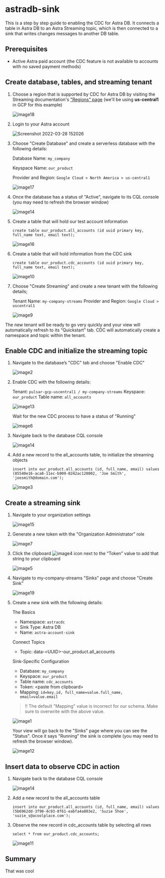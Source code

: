 # astradb-sink

This is a step by step guide to enabling the CDC for Astra DB. It connects a table in Astra DB to an Astra Streaming topic, which is then connected to a sink that writes changes messages to another DB table.

## Prerequisites

- Active Astra paid account (the CDC feature is not available to accounts with no saved payment methods)

## Create database, tables, and streaming tenant

1. Choose a region that is supported by CDC for Astra DB by visiting the Streaming documentation's ["Regions" page](https://docs.datastax.com/en/astra-streaming/docs/astream-regions.html) (we'll be using **us-central1** in GCP for this example)

    ![image18](https://user-images.githubusercontent.com/16946028/160468872-d04619f4-8c7f-4315-b673-5d0eb425d47e.png)

1. Login to your Astra account

    ![Screenshot 2022-03-28 152026](https://user-images.githubusercontent.com/16946028/160471085-86edcc64-639f-4395-83b2-9098f2be7d00.png)

3. Choose "Create Database" and create a serverless database with the following details:

    Database Name: `my_company`
    
    Keyspace Name: `our_product`
    
    Provider and Region: `Google Cloud > North America > us-central1`

    ![image17](https://user-images.githubusercontent.com/16946028/160468967-6b54a8a5-2ac9-4798-95eb-5121e6012ee6.png)

1. Once the database has a status of "Active", navigate to its CQL console (you may need to refresh the browser window)

    ![image14](https://user-images.githubusercontent.com/16946028/160469251-eb7bd2eb-c2a9-495c-a2bc-2d57c212316f.png)

1. Create a table that will hold our test account information

    ```
    create table our_product.all_accounts (id uuid primary key, full_name text, email text);
    ```

    ![image16](https://user-images.githubusercontent.com/16946028/160469384-2ee2128e-2666-46fb-bf69-d54da56690b4.png)

1. Create a table that will hold information from the CDC sink

    ```
    create table our_product.cdc_accounts (id uuid primary key, full_name text, email text);
    ```

    ![image10](https://user-images.githubusercontent.com/16946028/160469403-64d0f820-74d7-4d4d-831e-5bd5b5b1a6d5.png)

1. Choose "Create Streaming" and create a new tenant with the following details;

    Tenant Name: `my-company-streams`
    Provider and Region: `Google Cloud > uscentral1`

    ![image9](https://user-images.githubusercontent.com/16946028/160469465-829a24cb-312a-4248-963d-ea3b22116add.png)

The new tenant will be ready to go very quickly and your view will automatically refresh to its “Quickstart” tab. CDC will automatically create a namespace and topic within the tenant.

## Enable CDC and initialize the streaming topic

1. Navigate to the database’s "CDC" tab and choose "Enable CDC"

    ![image2](https://user-images.githubusercontent.com/16946028/160469556-940760e0-9ebf-43ae-baba-b18e262a6594.png)

1. Enable CDC with the following details:

    Tenant: `pulsar-gcp-uscentral1 / my-company-streams`
    Keyspace: `our_product`
    Table name: `all_accounts`

    ![image13](https://user-images.githubusercontent.com/16946028/160469581-47f9772d-d624-4495-91e9-39edffb05cea.png)

    Wait for the new CDC process to have a status of "Running"

    ![image6](https://user-images.githubusercontent.com/16946028/160469636-0330efbd-708d-4f0e-bac3-af89cfe3a2c9.png)

1. Navigate back to the database CQL console 

    ![image14](https://user-images.githubusercontent.com/16946028/160469251-eb7bd2eb-c2a9-495c-a2bc-2d57c212316f.png)

1. Add a new record to the all_accounts table, to initialize the streaming objects

    ```
    insert into our_product.all_accounts (id, full_name, email) values (85540e16-aca8-11ec-b909-0242ac120002, 'Joe Smith', 'joesmith@domain.com');
    ```

    ![image3](https://user-images.githubusercontent.com/16946028/160469791-b528c9d4-8c47-4f25-900d-d356ac554c92.png)

## Create a streaming sink

1. Navigate to your organization settings

    ![image15](https://user-images.githubusercontent.com/16946028/160469843-45a812ee-e336-472f-8e42-733b24552f8d.png)

1. Generate a new token with the "Organization Administrator" role

    ![image7](https://user-images.githubusercontent.com/16946028/160470699-808ae7d4-0a1e-47a6-9ea6-a14ab5e18527.png)

1. Click the clipboard ![image4](https://user-images.githubusercontent.com/16946028/160470766-ef040ba0-e437-438f-8e37-be64b72c57c1.png) icon next to the “Token” value to add that string to your clipboard

    ![image5](https://user-images.githubusercontent.com/16946028/160469936-be3c5f31-293a-4050-925e-c8eb4a38c6b5.png)

1. Navigate to my-company-streams "Sinks" page and choose "Create Sink"

    ![image19](https://user-images.githubusercontent.com/16946028/160469996-0acccca4-d6d1-46a9-bb8f-ab765702cba8.png)

1. Create a new sink with the following details:

    The Basics
    - Namespace: `astracdc`
    - Sink Type: Astra DB
    - Name: `astra-account-sink`

    Connect Topics
    - Topic: data-&lt;UUID>-our_product.all_accounts

    Sink-Specific Configuration
    - Database: `my_company`
    - Keyspace: `our_product`
    - Table name: `cdc_accounts`
    - Token: &lt;paste from clipboard>
    - Mapping: `id=key.id, full_name=value.full_name, email=value.email`

    > !! The default "Mapping" value is incorrect for our schema. Make sure to overwrite with the above value.


    ![image1](https://user-images.githubusercontent.com/16946028/160470132-141d5fab-db5e-45c7-b6a9-c1f83f3bbcbe.png)

	Your view will go back to the "Sinks" page where you can see the "Status". Once it says "Running" the sink is complete (you may need to refresh the browser window).

    ![image12](https://user-images.githubusercontent.com/16946028/160470291-41cc67ba-0f60-4d91-bfa8-4838e2b14330.png)

## Insert data to observe CDC in action

1. Navigate back to the database CQL console 

    ![image14](https://user-images.githubusercontent.com/16946028/160469251-eb7bd2eb-c2a9-495c-a2bc-2d57c212316f.png)

1. Add a new record to the all_accounts table

    `insert into our_product.all_accounts (id, full_name, email) values (5b6962dd-3f90-4c93-8f61-eabfa4a803e2, 'Suzie Shoe', 'suzie_s@acoolplace.com');`

1. Observe the new record in cdc_accounts table by selecting all rows

    `select * from our_product.cdc_accounts;`

    ![image11](https://user-images.githubusercontent.com/16946028/160470454-7b143f63-f59f-4385-9028-013ea796923b.png)

## Summary

That was cool
